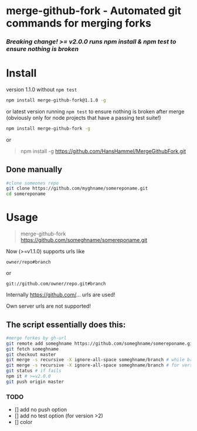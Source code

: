 merge-github-fork - Automated git commands for merging forks
============================================================

### *Breaking change! >= v2.0.0 runs npm install & npm test to ensure nothing is broken*

# Install

version 1.1.0 without `npm test`

```sh
npm install merge-github-fork@1.1.0 -g
```

or latest version running `npm test` to ensure nothing is broken after merge
(obviously only for node projects that have a passing test suite!)

```sh
npm install merge-github-fork -g
```

or

> npm install -g https://github.com/HansHammel/MergeGithubFork.git

## Done manually ##

```bash
#clone someones repo
git clone https://github.com/myghname/somereponame.git
cd somereponame
```

# Usage

> merge-github-fork https://github.com/someghname/somereponame.git

Now (>=v1.1.0) supports urls like

	owner/repo#branch

or

	git://github.com/owner/repo.git#branch

Internally https://github.com/... urls are used!

Own server urls are not supported!

## The script essentially does this: ##

```bash
#merge forkes by gh-url
git remote add someghname https://github.com/someghname/somereponame.git#branch
git fetch someghname
git checkout master
git merge -s recursive -X ignore-all-space someghname/branch # while branch defaults to master
git merge -s recursive -X ignore-all-space someghname/branch # for version >=2.0.0
git status # if fails
npm it # >=v2.0.0
git push origin master
```

### TODO
- [] add no push option
- [] add no test option (for version >2)
- [] color